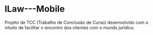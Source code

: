 # ILaw---Mobile
Projeto de TCC (Trabalho de Conclusão de Curso) desenvolvido com o intuito de facilitar o encontro dos clientes com o mundo jurídico.
